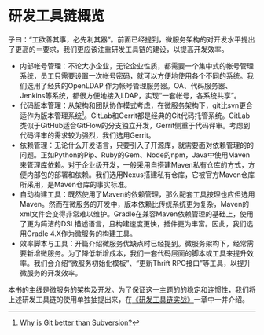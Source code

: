 # 研发工具链概览

子曰：“工欲善其事，必先利其器”。前面已经提到，微服务架构的对开发水平提出了更高的＝要求，我们更应该注重研发工具链的建设，以提高开发效率。

* 内部帐号管理：不论大小企业，无论企业性质，都需要一个集中式的帐号管理系统，员工只需要设置一次帐号密码，就可以方便地使用各个不同的系统。我们选用了经典的OpenLDAP 作为帐号管理服务器。OA、代码服务器、Jenkins等系统，都很方便地接入LDAP，实现“一套帐号，各系统共享”。
* 代码版本管理：从架构和团队协作模式考虑，在微服务架构下，git比svn更合适作为版本管理系统[^1]。GitLab和Gerrit都是经典的Git代码托管系统。GitLab类似于GitHub适合GitFlow的分支独立开发，Gerrit侧重于代码评审。考虑到代码评审的需求较为强烈，我们选用Gerrit。
* 依赖管理：无论什么开发语言，只要引入了开源库，就需要面对依赖管理的的问题。正如Python的Pip、Ruby的Gem、Node的npm，Java中使用Maven来管理库依赖。对于企业级开发，一般采用自搭建Maven私有仓库的方式，方便内部包的部署和依赖。我们选用Nexus搭建私有仓库，它被官方Maven仓库所采用，是Maven仓库的事实标准。
* 自动构建工具：既然使用了Maven的依赖管理，那么配套工具按理也应但选用Maven。然而在微服务的开发中，版本依赖比传统系统更为复杂，Maven的xml文件会变得非常难以维护。Gradle在兼容Maven依赖管理的基础上，使用了更为简洁的DSL描述语言，且构建速度更快，插件更为丰富。因此，我们选用Gradle 4.X作为微服务的构建工具。
* 效率脚本与工具：开篇介绍微服务优缺点时已经提到。微服务架构下，经常需要新增微服务。为了降低新增成本，我们一套代码层面的脚本或工具来提升效率。我们会介绍“微服务初始化模板”、“更新Thrift RPC接口”等工具，以提升微服务的开发效率。

本书的主线是微服务的架构及开发。为了保证这一主题的的稳定和连惯性，我们将上述研发工具链的使用单独抽提出来，在[《研发工具链实战》](../toolchain/README.md)一章中一并介绍。


[^1]: [Why is Git better than Subversion?](https://stackoverflow.com/questions/871/why-is-git-better-than-subversion)
